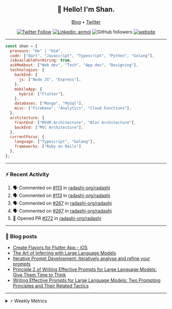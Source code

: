 <h2 align="center">👋 Hello! I'm Shan.</h2>
<p align="center">
  <a href="https://dev.to/shanshaji">Blog</a> •
  <a href="https://twitter.com/intent/follow?screen_name=shan__shaji">Twitter</a>
</p>

<p align="center"><a href="https://twitter.com/intent/follow?screen_name=shan__shaji"><img src="https://img.shields.io/twitter/follow/shan__shaji?style=flat" alt="Twitter Follow"></a>
<a href="https://www.linkedin.com/in/shan-shaji/"><img src="https://img.shields.io/badge/shan-shaji?style=flat-square&amp;logo=Linkedin&amp;logoColor=white&amp;link=https://www.linkedin.com/in/shan-shaji/" alt="Linkedin: anmol"></a>
<img src="https://img.shields.io/github/followers/shan-shaji?label=Follow&amp;style=social" alt="GitHub followers">
<a href="http://shan-shaji.github.io/"><img src="https://img.shields.io/badge/Website-46a2f1.svg?&amp;style=flat-square&amp;logo=Google-Chrome&amp;logoColor=white&amp;link=http://shan-shaji.github.io/" alt="website"></a></p>

<hr>

```javascript
const shan = {
  pronouns: "He" | "Him",
  code: ["Dart", "Javascript", "Typescript", "Python", "Golang"],
  isAvailableForHiring: true,
  askMeAbout: ["Web dev", "Tech", "App dev", "Designing"],
  technologies: {
    backEnd: {
      js: ["Node JS", "Express"],
    },
    mobileApp: {
      hybrid: ["Flutter"],
    },
    databases: ["Mongo", "MySql"],
    misc: ["Firebase", "Analytics", "Cloud Functions"],
  },
  architecture: {
    frontEnd: ["MVVM Architecture", "Bloc Architecture"],
    backEnd: ["MVC Architecture"],
  },
  currentFocus: {
    language: ["Typescript", "Golang"],
    frameworks: ["Ruby on Rails"]
  },
};
```

---

### ⚡ Recent Activity

<!--START_SECTION:activity-->
1. 🗣 Commented on [#113](https://github.com/radashi-org/radashi/issues/113#issuecomment-2425168470) in [radashi-org/radashi](https://github.com/radashi-org/radashi)
2. 🗣 Commented on [#113](https://github.com/radashi-org/radashi/issues/113#issuecomment-2425132895) in [radashi-org/radashi](https://github.com/radashi-org/radashi)
3. 🗣 Commented on [#267](https://github.com/radashi-org/radashi/issues/267#issuecomment-2422882838) in [radashi-org/radashi](https://github.com/radashi-org/radashi)
4. 🗣 Commented on [#267](https://github.com/radashi-org/radashi/issues/267#issuecomment-2422882105) in [radashi-org/radashi](https://github.com/radashi-org/radashi)
5. 💪 Opened PR [#272](https://github.com/radashi-org/radashi/pull/272) in [radashi-org/radashi](https://github.com/radashi-org/radashi)
<!--END_SECTION:activity-->

---

### 📕 Blog posts

<!-- BLOG-POST-LIST:START -->
- [Create Flavors for Flutter App - iOS](https://dev.to/shanshaji/create-flavors-for-flutter-app-ios-fnl)
- [The Art of Inferring with Large Language Models](https://dev.to/arkroot/the-art-of-inferring-with-large-language-models-243m)
- [Iterative Prompt Development: Iteratively analyse and refine your prompts](https://dev.to/arkroot/iterative-prompt-development-iteratively-analyse-and-refine-your-prompts-3ibl)
- [Principle 2 of Writing Effective Prompts for Large Language Models: Give Them Time to Think](https://dev.to/arkroot/principle-2-of-writing-effective-prompts-for-large-language-models-give-them-time-to-think-25j3)
- [Writing Effective Prompts for Large Language Models: Two Prompting Principles and Their Related Tactics](https://dev.to/arkroot/writing-effective-prompts-for-large-language-models-two-prompting-principles-and-their-related-tactics-151a)
<!-- BLOG-POST-LIST:END -->

<hr>
<details>
    <summary>⚡ Weekly Metrics</summary>
    <p>
    
<!--START_SECTION:waka-->
![Code Time](http://img.shields.io/badge/Code%20Time-2%2C861%20hrs%2040%20mins-blue)

![Profile Views](http://img.shields.io/badge/Profile%20Views-9-blue)

**🐱 My GitHub Data** 

> 📦 ? Used in GitHub's Storage 
 > 
> 🏆 738 Contributions in the Year 2024
 > 
> 💼 Opted to Hire
 > 
> 📜 109 Public Repositories 
 > 
> 🔑 0 Private Repositories 
 > 
**I'm a Night 🦉** 

```text
🌞 Morning                2973 commits        ██░░░░░░░░░░░░░░░░░░░░░░░   08.12 % 
🌆 Daytime                9482 commits        ██████░░░░░░░░░░░░░░░░░░░   25.89 % 
🌃 Evening                18161 commits       ████████████░░░░░░░░░░░░░   49.58 % 
🌙 Night                  6013 commits        ████░░░░░░░░░░░░░░░░░░░░░   16.42 % 
```
📅 **I'm Most Productive on Thursday** 

```text
Monday                   4783 commits        ███░░░░░░░░░░░░░░░░░░░░░░   13.06 % 
Tuesday                  5543 commits        ████░░░░░░░░░░░░░░░░░░░░░   15.13 % 
Wednesday                4570 commits        ███░░░░░░░░░░░░░░░░░░░░░░   12.48 % 
Thursday                 8208 commits        ██████░░░░░░░░░░░░░░░░░░░   22.41 % 
Friday                   5758 commits        ████░░░░░░░░░░░░░░░░░░░░░   15.72 % 
Saturday                 3824 commits        ███░░░░░░░░░░░░░░░░░░░░░░   10.44 % 
Sunday                   3943 commits        ███░░░░░░░░░░░░░░░░░░░░░░   10.76 % 
```


📊 **This Week I Spent My Time On** 

```text
🕑︎ Time Zone: Asia/Kolkata

💬 Programming Languages: 
TypeScript               1 hr 52 mins        ███████░░░░░░░░░░░░░░░░░░   29.33 % 
JavaScript               1 hr 21 mins        █████░░░░░░░░░░░░░░░░░░░░   21.38 % 
Markdown                 44 mins             ███░░░░░░░░░░░░░░░░░░░░░░   11.58 % 
Bash                     37 mins             ██░░░░░░░░░░░░░░░░░░░░░░░   09.83 % 
C++                      37 mins             ██░░░░░░░░░░░░░░░░░░░░░░░   09.79 % 

🔥 Editors: 
VS Code                  6 hrs 23 mins       █████████████████████████   100.00 % 

🐱‍💻 Projects: 
youtubte_caption_translat2 hrs 9 mins        ████████░░░░░░░░░░░░░░░░░   33.86 % 
radashi                  2 hrs 4 mins        ████████░░░░░░░░░░░░░░░░░   32.43 % 
flutter-pre-commit-hook-s58 mins             ████░░░░░░░░░░░░░░░░░░░░░   15.34 % 
DS                       37 mins             ██░░░░░░░░░░░░░░░░░░░░░░░   09.79 % 
edubites-webapp          32 mins             ██░░░░░░░░░░░░░░░░░░░░░░░   08.58 % 

💻 Operating System: 
Mac                      6 hrs 23 mins       █████████████████████████   100.00 % 
```

**I Mostly Code in Dart** 

```text
Dart                     43 repos            ██████████░░░░░░░░░░░░░░░   38.39 % 
JavaScript               16 repos            ████░░░░░░░░░░░░░░░░░░░░░   14.29 % 
C++                      6 repos             █░░░░░░░░░░░░░░░░░░░░░░░░   05.36 % 
Shell                    2 repos             ░░░░░░░░░░░░░░░░░░░░░░░░░   01.79 % 
Jupyter Notebook         1 repo              ░░░░░░░░░░░░░░░░░░░░░░░░░   00.89 % 
```




 Last Updated on 19/10/2024 18:50:26 UTC
<!--END_SECTION:waka-->

</p>
 </details>

